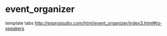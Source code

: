 # event_organizer
template tabs http://exprostudio.com/html/event_organizer/index3.html#tg-speakers
